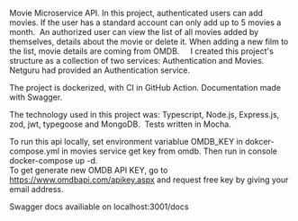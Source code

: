 Movie Microservice API. In this project, authenticated users can add movies. If the user has a standard account can only add up to 5 movies a month. 
An authorized user can view the list of all movies added by themselves, details about the movie or delete it. When adding a new film to the list, movie details are coming from OMDB.  
 
I created this project's structure as a collection of two services: Authentication and Movies. Netguru had provided an Authentication service.

The project is dockerized, with CI in GitHub Action. Documentation made with Swagger. 

The technology used in this project was: Typescript, Node.js, Express.js, zod, jwt, typegoose and MongoDB.  Tests written in Mocha.

To run this api locally,  set environment variablue OMDB_KEY in dokcer-compose.yml in movies service get key  from omdb. Then run in console docker-compose up -d.   
To get generate new OMDB API KEY, go to https://www.omdbapi.com/apikey.aspx and request free key by giving your email address. 

Swagger docs availiable on localhost:3001/docs

